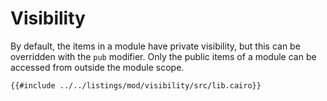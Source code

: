 # Visibility

By default, the items in a module have private visibility, but this can be
overridden with the `pub` modifier. Only the public items of a module can be
accessed from outside the module scope.

```cairo,editable
{{#include ../../listings/mod/visibility/src/lib.cairo}}
```
